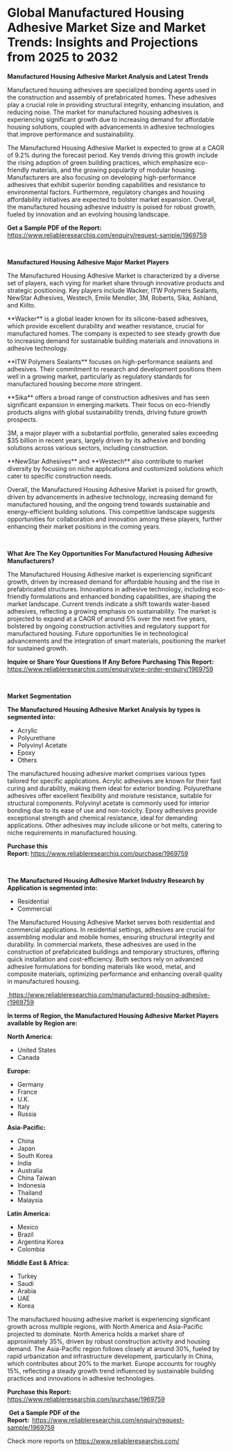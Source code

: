<p><h1>Global Manufactured Housing Adhesive Market Size and Market Trends: Insights and Projections from 2025 to 2032</h1></p><p><strong>Manufactured Housing Adhesive Market Analysis and Latest Trends</strong></p>
<p><p>Manufactured housing adhesives are specialized bonding agents used in the construction and assembly of prefabricated homes. These adhesives play a crucial role in providing structural integrity, enhancing insulation, and reducing noise. The market for manufactured housing adhesives is experiencing significant growth due to increasing demand for affordable housing solutions, coupled with advancements in adhesive technologies that improve performance and sustainability.</p><p>The Manufactured Housing Adhesive Market is expected to grow at a CAGR of 9.2% during the forecast period. Key trends driving this growth include the rising adoption of green building practices, which emphasize eco-friendly materials, and the growing popularity of modular housing. Manufacturers are also focusing on developing high-performance adhesives that exhibit superior bonding capabilities and resistance to environmental factors. Furthermore, regulatory changes and housing affordability initiatives are expected to bolster market expansion. Overall, the manufactured housing adhesive industry is poised for robust growth, fueled by innovation and an evolving housing landscape.</p></p>
<p><strong>Get a Sample PDF of the Report:&nbsp;</strong> <a href="https://www.reliableresearchiq.com/enquiry/request-sample/1969759?utm_campaign=2758&utm_medium=2&utm_source=Github&utm_content=ia&utm_term=03042025&utm_id=manufactured-housing-adhesive">https://www.reliableresearchiq.com/enquiry/request-sample/1969759</a></p>
<p>&nbsp;</p>
<p><strong>Manufactured Housing Adhesive Major Market Players</strong></p>
<p><p>The Manufactured Housing Adhesive Market is characterized by a diverse set of players, each vying for market share through innovative products and strategic positioning. Key players include Wacker, ITW Polymers Sealants, NewStar Adhesives, Westech, Emile Mendler, 3M, Roberts, Sika, Ashland, and Kiilto.</p><p>**Wacker** is a global leader known for its silicone-based adhesives, which provide excellent durability and weather resistance, crucial for manufactured homes. The company is expected to see steady growth due to increasing demand for sustainable building materials and innovations in adhesive technology.</p><p>**ITW Polymers Sealants** focuses on high-performance sealants and adhesives. Their commitment to research and development positions them well in a growing market, particularly as regulatory standards for manufactured housing become more stringent. </p><p>**Sika** offers a broad range of construction adhesives and has seen significant expansion in emerging markets. Their focus on eco-friendly products aligns with global sustainability trends, driving future growth prospects. </p><p>3M, a major player with a substantial portfolio, generated sales exceeding $35 billion in recent years, largely driven by its adhesive and bonding solutions across various sectors, including construction. </p><p>**NewStar Adhesives** and **Westech** also contribute to market diversity by focusing on niche applications and customized solutions which cater to specific construction needs. </p><p>Overall, the Manufactured Housing Adhesive Market is poised for growth, driven by advancements in adhesive technology, increasing demand for manufactured housing, and the ongoing trend towards sustainable and energy-efficient building solutions. This competitive landscape suggests opportunities for collaboration and innovation among these players, further enhancing their market positions in the coming years.</p></p>
<p>&nbsp;</p>
<p><strong>What Are The Key Opportunities For Manufactured Housing Adhesive Manufacturers?</strong></p>
<p><p>The Manufactured Housing Adhesive market is experiencing significant growth, driven by increased demand for affordable housing and the rise in prefabricated structures. Innovations in adhesive technology, including eco-friendly formulations and enhanced bonding capabilities, are shaping the market landscape. Current trends indicate a shift towards water-based adhesives, reflecting a growing emphasis on sustainability. The market is projected to expand at a CAGR of around 5% over the next five years, bolstered by ongoing construction activities and regulatory support for manufactured housing. Future opportunities lie in technological advancements and the integration of smart materials, positioning the market for sustained growth.</p></p>
<p><strong>Inquire or Share Your Questions If Any Before Purchasing This Report:</strong> <a href="https://www.reliableresearchiq.com/enquiry/pre-order-enquiry/1969759?utm_campaign=2758&utm_medium=2&utm_source=Github&utm_content=ia&utm_term=03042025&utm_id=manufactured-housing-adhesive">https://www.reliableresearchiq.com/enquiry/pre-order-enquiry/1969759</a></p>
<p>&nbsp;</p>
<p><strong>Market Segmentation</strong></p>
<p><strong>The Manufactured Housing Adhesive Market Analysis by types is segmented into:</strong></p>
<p><ul><li>Acrylic</li><li>Polyurethane</li><li>Polyvinyl Acetate</li><li>Epoxy</li><li>Others</li></ul></p>
<p><p>The manufactured housing adhesive market comprises various types tailored for specific applications. Acrylic adhesives are known for their fast curing and durability, making them ideal for exterior bonding. Polyurethane adhesives offer excellent flexibility and moisture resistance, suitable for structural components. Polyvinyl acetate is commonly used for interior bonding due to its ease of use and non-toxicity. Epoxy adhesives provide exceptional strength and chemical resistance, ideal for demanding applications. Other adhesives may include silicone or hot melts, catering to niche requirements in manufactured housing.</p></p>
<p><strong>Purchase this Report:&nbsp;</strong><a href="https://www.reliableresearchiq.com/purchase/1969759?utm_campaign=2758&utm_medium=2&utm_source=Github&utm_content=ia&utm_term=03042025&utm_id=manufactured-housing-adhesive">https://www.reliableresearchiq.com/purchase/1969759</a></p>
<p>&nbsp;</p>
<p><strong>The Manufactured Housing Adhesive Market Industry Research by Application is segmented into:</strong></p>
<p><ul><li>Residential</li><li>Commercial</li></ul></p>
<p><p>The Manufactured Housing Adhesive Market serves both residential and commercial applications. In residential settings, adhesives are crucial for assembling modular and mobile homes, ensuring structural integrity and durability. In commercial markets, these adhesives are used in the construction of prefabricated buildings and temporary structures, offering quick installation and cost-efficiency. Both sectors rely on advanced adhesive formulations for bonding materials like wood, metal, and composite materials, optimizing performance and enhancing overall quality in manufactured housing.</p></p>
<p><a href="https://www.reliableresearchiq.com/manufactured-housing-adhesive-r1969759?utm_campaign=2758&utm_medium=2&utm_source=Github&utm_content=ia&utm_term=03042025&utm_id=manufactured-housing-adhesive">&nbsp;https://www.reliableresearchiq.com/manufactured-housing-adhesive-r1969759</a></p>
<p><strong>In terms of Region, the Manufactured Housing Adhesive Market Players available by Region are:</strong></p>
<p>
    <p> <strong> North America: </strong>
        <ul>
            <li>United States</li>
            <li>Canada</li>
        </ul>
        </p> 
    <p> <strong> Europe: </strong>
        <ul>
            <li>Germany</li>
            <li>France</li>
            <li>U.K.</li>
            <li>Italy</li>
            <li>Russia</li>
        </ul>
        </p> 
    <p> <strong> Asia-Pacific: </strong>
        <ul>
            <li>China</li>
            <li>Japan</li>
            <li>South Korea</li>
            <li>India</li>
            <li>Australia</li>
            <li>China Taiwan</li>
            <li>Indonesia</li>
            <li>Thailand</li>
            <li>Malaysia</li>
        </ul>
        </p> 
    <p> <strong> Latin America: </strong>
        <ul>
            <li>Mexico</li>
            <li>Brazil</li>
            <li>Argentina Korea</li>
            <li>Colombia</li>
        </ul>
        </p> 
    <p> <strong> Middle East & Africa: </strong>
        <ul>
            <li>Turkey</li>
            <li>Saudi</li>
            <li>Arabia</li>
            <li>UAE</li>
            <li>Korea</li>
        </ul>
    </p>
    </p>
<p><p>The manufactured housing adhesive market is experiencing significant growth across multiple regions, with North America and Asia-Pacific projected to dominate. North America holds a market share of approximately 35%, driven by robust construction activity and housing demand. The Asia-Pacific region follows closely at around 30%, fueled by rapid urbanization and infrastructure development, particularly in China, which contributes about 20% to the market. Europe accounts for roughly 15%, reflecting a steady growth trend influenced by sustainable building practices and innovations in adhesive technologies.</p></p>
<p><strong>Purchase this Report: </strong><a href="https://www.reliableresearchiq.com/purchase/1969759?utm_campaign=2758&utm_medium=2&utm_source=Github&utm_content=ia&utm_term=03042025&utm_id=manufactured-housing-adhesive">https://www.reliableresearchiq.com/purchase/1969759</a></p>
<p>&nbsp;<strong>Get a Sample PDF of the Report:&nbsp;&nbsp;</strong><a href="https://www.reliableresearchiq.com/enquiry/request-sample/1969759?utm_campaign=2758&utm_medium=2&utm_source=Github&utm_content=ia&utm_term=03042025&utm_id=manufactured-housing-adhesive">https://www.reliableresearchiq.com/enquiry/request-sample/1969759</a></p>
<p><strong></strong></p>
<p>Check more reports on <a href="https://www.reliableresearchiq.com/?utm_campaign=2758&utm_medium=2&utm_source=Github&utm_content=ia&utm_term=03042025&utm_id=manufactured-housing-adhesive">https://www.reliableresearchiq.com/</a></p>
